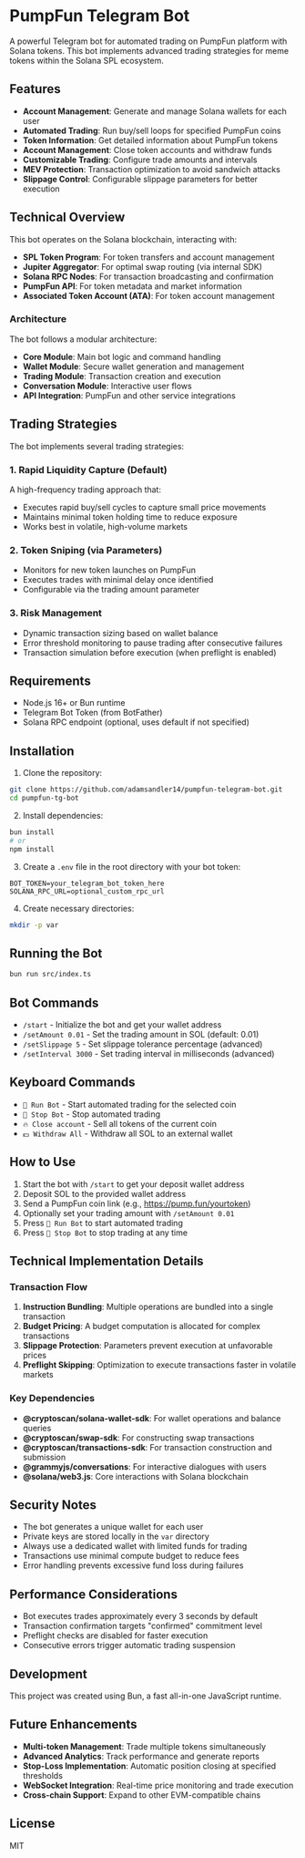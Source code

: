 # PumpFun Telegram Bot

A powerful Telegram bot for automated trading on PumpFun platform with Solana tokens. This bot implements advanced trading strategies for meme tokens within the Solana SPL ecosystem.

## Features

- **Account Management**: Generate and manage Solana wallets for each user
- **Automated Trading**: Run buy/sell loops for specified PumpFun coins
- **Token Information**: Get detailed information about PumpFun tokens
- **Account Management**: Close token accounts and withdraw funds
- **Customizable Trading**: Configure trade amounts and intervals
- **MEV Protection**: Transaction optimization to avoid sandwich attacks
- **Slippage Control**: Configurable slippage parameters for better execution

## Technical Overview

This bot operates on the Solana blockchain, interacting with:

- **SPL Token Program**: For token transfers and account management
- **Jupiter Aggregator**: For optimal swap routing (via internal SDK)
- **Solana RPC Nodes**: For transaction broadcasting and confirmation
- **PumpFun API**: For token metadata and market information
- **Associated Token Account (ATA)**: For token account management

### Architecture

The bot follows a modular architecture:

- **Core Module**: Main bot logic and command handling
- **Wallet Module**: Secure wallet generation and management
- **Trading Module**: Transaction creation and execution
- **Conversation Module**: Interactive user flows
- **API Integration**: PumpFun and other service integrations

## Trading Strategies

The bot implements several trading strategies:

### 1. Rapid Liquidity Capture (Default)

A high-frequency trading approach that:
- Executes rapid buy/sell cycles to capture small price movements
- Maintains minimal token holding time to reduce exposure
- Works best in volatile, high-volume markets

### 2. Token Sniping (via Parameters)

- Monitors for new token launches on PumpFun
- Executes trades with minimal delay once identified
- Configurable via the trading amount parameter

### 3. Risk Management

- Dynamic transaction sizing based on wallet balance
- Error threshold monitoring to pause trading after consecutive failures
- Transaction simulation before execution (when preflight is enabled)

## Requirements

- Node.js 16+ or Bun runtime
- Telegram Bot Token (from BotFather)
- Solana RPC endpoint (optional, uses default if not specified)

## Installation

1. Clone the repository:

```bash
git clone https://github.com/adamsandler14/pumpfun-telegram-bot.git
cd pumpfun-tg-bot
```

2. Install dependencies:

```bash
bun install
# or
npm install
```

3. Create a `.env` file in the root directory with your bot token:

```
BOT_TOKEN=your_telegram_bot_token_here
SOLANA_RPC_URL=optional_custom_rpc_url
```

4. Create necessary directories:

```bash
mkdir -p var
```

## Running the Bot

```bash
bun run src/index.ts
```

## Bot Commands

- `/start` - Initialize the bot and get your wallet address
- `/setAmount 0.01` - Set the trading amount in SOL (default: 0.01)
- `/setSlippage 5` - Set slippage tolerance percentage (advanced)
- `/setInterval 3000` - Set trading interval in milliseconds (advanced)

## Keyboard Commands

- `🔫 Run Bot` - Start automated trading for the selected coin
- `🚫 Stop Bot` - Stop automated trading
- `🔥 Close account` - Sell all tokens of the current coin
- `💵 Withdraw All` - Withdraw all SOL to an external wallet

## How to Use

1. Start the bot with `/start` to get your deposit wallet address
2. Deposit SOL to the provided wallet address
3. Send a PumpFun coin link (e.g., https://pump.fun/yourtoken)
4. Optionally set your trading amount with `/setAmount 0.01`
5. Press `🔫 Run Bot` to start automated trading
6. Press `🚫 Stop Bot` to stop trading at any time

## Technical Implementation Details

### Transaction Flow

1. **Instruction Bundling**: Multiple operations are bundled into a single transaction
2. **Budget Pricing**: A budget computation is allocated for complex transactions
3. **Slippage Protection**: Parameters prevent execution at unfavorable prices
4. **Preflight Skipping**: Optimization to execute transactions faster in volatile markets

### Key Dependencies

- **@cryptoscan/solana-wallet-sdk**: For wallet operations and balance queries
- **@cryptoscan/swap-sdk**: For constructing swap transactions
- **@cryptoscan/transactions-sdk**: For transaction construction and submission
- **@grammyjs/conversations**: For interactive dialogues with users
- **@solana/web3.js**: Core interactions with Solana blockchain

## Security Notes

- The bot generates a unique wallet for each user
- Private keys are stored locally in the `var` directory
- Always use a dedicated wallet with limited funds for trading
- Transactions use minimal compute budget to reduce fees
- Error handling prevents excessive fund loss during failures

## Performance Considerations

- Bot executes trades approximately every 3 seconds by default
- Transaction confirmation targets "confirmed" commitment level
- Preflight checks are disabled for faster execution
- Consecutive errors trigger automatic trading suspension

## Development

This project was created using Bun, a fast all-in-one JavaScript runtime.

## Future Enhancements

- **Multi-token Management**: Trade multiple tokens simultaneously
- **Advanced Analytics**: Track performance and generate reports
- **Stop-Loss Implementation**: Automatic position closing at specified thresholds
- **WebSocket Integration**: Real-time price monitoring and trade execution
- **Cross-chain Support**: Expand to other EVM-compatible chains

## License

MIT
